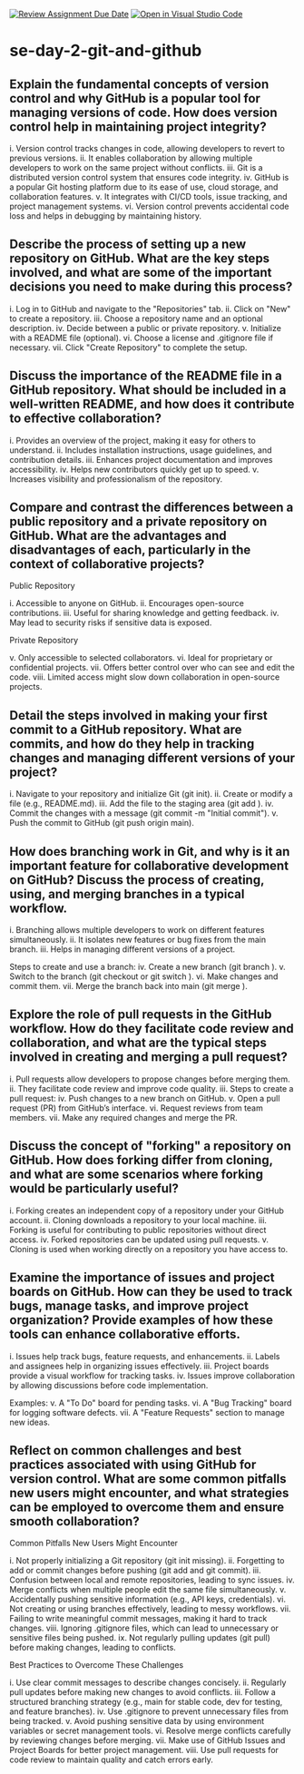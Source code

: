[![Review Assignment Due Date](https://classroom.github.com/assets/deadline-readme-button-22041afd0340ce965d47ae6ef1cefeee28c7c493a6346c4f15d667ab976d596c.svg)](https://classroom.github.com/a/8wgCKhpZ)
[![Open in Visual Studio Code](https://classroom.github.com/assets/open-in-vscode-2e0aaae1b6195c2367325f4f02e2d04e9abb55f0b24a779b69b11b9e10269abc.svg)](https://classroom.github.com/online_ide?assignment_repo_id=18411771&assignment_repo_type=AssignmentRepo)
# se-day-2-git-and-github
## Explain the fundamental concepts of version control and why GitHub is a popular tool for managing versions of code. How does version control help in maintaining project integrity?

i. Version control tracks changes in code, allowing developers to revert to previous versions.
ii. It enables collaboration by allowing multiple developers to work on the same project without conflicts.
iii. Git is a distributed version control system that ensures code integrity.
iv. GitHub is a popular Git hosting platform due to its ease of use, cloud storage, and collaboration features.
v. It integrates with CI/CD tools, issue tracking, and project management systems.
vi. Version control prevents accidental code loss and helps in debugging by maintaining history.

## Describe the process of setting up a new repository on GitHub. What are the key steps involved, and what are some of the important decisions you need to make during this process?

i. Log in to GitHub and navigate to the "Repositories" tab.
ii. Click on "New" to create a repository.
iii. Choose a repository name and an optional description.
iv. Decide between a public or private repository.
v. Initialize with a README file (optional).
vi. Choose a license and .gitignore file if necessary.
vii. Click "Create Repository" to complete the setup.

## Discuss the importance of the README file in a GitHub repository. What should be included in a well-written README, and how does it contribute to effective collaboration?

i. Provides an overview of the project, making it easy for others to understand.
ii. Includes installation instructions, usage guidelines, and contribution details.
iii. Enhances project documentation and improves accessibility.
iv. Helps new contributors quickly get up to speed.
v. Increases visibility and professionalism of the repository.

## Compare and contrast the differences between a public repository and a private repository on GitHub. What are the advantages and disadvantages of each, particularly in the context of collaborative projects?

Public Repository

i. Accessible to anyone on GitHub.
ii. Encourages open-source contributions.
iii. Useful for sharing knowledge and getting feedback.
iv. May lead to security risks if sensitive data is exposed.

Private Repository

v. Only accessible to selected collaborators.
vi. Ideal for proprietary or confidential projects.
vii. Offers better control over who can see and edit the code.
viii. Limited access might slow down collaboration in open-source projects.



## Detail the steps involved in making your first commit to a GitHub repository. What are commits, and how do they help in tracking changes and managing different versions of your project?

i. Navigate to your repository and initialize Git (git init).
ii. Create or modify a file (e.g., README.md).
iii. Add the file to the staging area (git add <file-name>).
iv. Commit the changes with a message (git commit -m "Initial commit").
v. Push the commit to GitHub (git push origin main).

## How does branching work in Git, and why is it an important feature for collaborative development on GitHub? Discuss the process of creating, using, and merging branches in a typical workflow.

i. Branching allows multiple developers to work on different features simultaneously.
ii. It isolates new features or bug fixes from the main branch.
iii. Helps in managing different versions of a project.

 Steps to create and use a branch:
iv. Create a new branch (git branch <branch-name>).
v. Switch to the branch (git checkout <branch-name> or git switch <branch-name>).
vi. Make changes and commit them.
vii. Merge the branch back into main (git merge <branch-name>).


## Explore the role of pull requests in the GitHub workflow. How do they facilitate code review and collaboration, and what are the typical steps involved in creating and merging a pull request?

i. Pull requests allow developers to propose changes before merging them.
ii. They facilitate code review and improve code quality.
iii. Steps to create a pull request:
iv. Push changes to a new branch on GitHub.
v. Open a pull request (PR) from GitHub’s interface.
vi. Request reviews from team members.
vii. Make any required changes and merge the PR.




## Discuss the concept of "forking" a repository on GitHub. How does forking differ from cloning, and what are some scenarios where forking would be particularly useful?


i. Forking creates an independent copy of a repository under your GitHub account.
ii. Cloning downloads a repository to your local machine.
iii. Forking is useful for contributing to public repositories without direct access.
iv. Forked repositories can be updated using pull requests.
v. Cloning is used when working directly on a repository you have access to.



## Examine the importance of issues and project boards on GitHub. How can they be used to track bugs, manage tasks, and improve project organization? Provide examples of how these tools can enhance collaborative efforts.

i. Issues help track bugs, feature requests, and enhancements.
ii. Labels and assignees help in organizing issues effectively.
iii. Project boards provide a visual workflow for tracking tasks.
iv. Issues improve collaboration by allowing discussions before code implementation.
 
   Examples:
v. A "To Do" board for pending tasks.
vi. A "Bug Tracking" board for logging software defects.
vii. A "Feature Requests" section to manage new ideas.

## Reflect on common challenges and best practices associated with using GitHub for version control. What are some common pitfalls new users might encounter, and what strategies can be employed to overcome them and ensure smooth collaboration?

Common Pitfalls New Users Might Encounter

i. Not properly initializing a Git repository (git init missing).
ii. Forgetting to add or commit changes before pushing (git add and git commit).
iii. Confusion between local and remote repositories, leading to sync issues.
iv. Merge conflicts when multiple people edit the same file simultaneously.
v. Accidentally pushing sensitive information (e.g., API keys, credentials).
vi. Not creating or using branches effectively, leading to messy workflows.
vii. Failing to write meaningful commit messages, making it hard to track changes.
viii. Ignoring .gitignore files, which can lead to unnecessary or sensitive files being pushed.
ix. Not regularly pulling updates (git pull) before making changes, leading to conflicts.


Best Practices to Overcome These Challenges

i. Use clear commit messages to describe changes concisely.
ii. Regularly pull updates before making new changes to avoid conflicts.
iii. Follow a structured branching strategy (e.g., main for stable code, dev for testing, and feature branches).
iv. Use .gitignore to prevent unnecessary files from being tracked.
v. Avoid pushing sensitive data by using environment variables or secret management tools.
vi. Resolve merge conflicts carefully by reviewing changes before merging.
vii. Make use of GitHub Issues and Project Boards for better project management.
viii. Use pull requests for code review to maintain quality and catch errors early.

